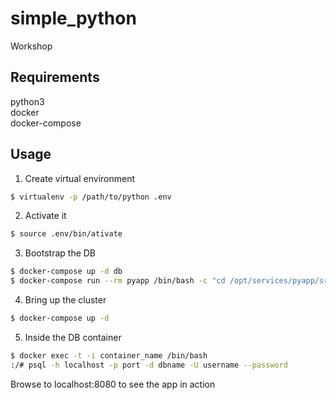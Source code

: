 # simple_python
Workshop
## Requirements
python3  
docker  
docker-compose  
## Usage
1. Create virtual environment 
```bash
$ virtualenv -p /path/to/python .env
```
2. Activate it
```bash
$ source .env/bin/ativate
```
3. Bootstrap the DB  
```bash
$ docker-compose up -d db
$ docker-compose run --rm pyapp /bin/bash -c "cd /opt/services/pyapp/src && python -c  'import database; database.init_db()'"
```

4. Bring up the cluster  
```bash
$ docker-compose up -d
```
5. Inside the DB container  
```bash
$ docker exec -t -i container_name /bin/bash
:/# psql -h localhost -p port -d dbname -U username --password
```


Browse to localhost:8080 to see the app in action
